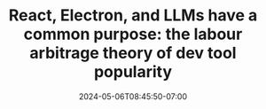 ---
title: "React, Electron, and LLMs have a common purpose: the labour arbitrage theory of dev tool popularity"
date: "2024-05-06T08:45:50-07:00"
tags: ["development", "tech", "AI"]
description: "The evolution of software development over the past decade has been very frustrating. Little of it seems to makes sense, even to those of us who are right in the middle of it."
link: "https://www.baldurbjarnason.com/2024/react-electron-llms-labour-arbitrage/"
---